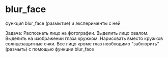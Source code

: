 # blur_face
функция blur_face (размытие) и эксперименты с ней

Задача:
Распознать лицо на фотографии. Выделить лицо овалом.
Выделить на изображении глаза кружком. Нарисовать вместо кружков солнцезащитные очки.
Все лицо кроме глаз необходимо "заблюрить" (размыть) с помощью функции blur_face
